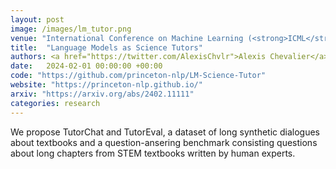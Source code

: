 ```yaml
---
layout: post
image: /images/lm_tutor.png
venue: "International Conference on Machine Learning (<strong>ICML</strong>)"
title:  "Language Models as Science Tutors"
authors: <a href="https://twitter.com/AlexisChvlr">Alexis Chevalier</a>, <a href="https://twitter.com/JiayiiGeng">Jiayi Geng</a>, <a href="https://www.cs.princeton.edu/~awettig/">Alexander Wettig</a>, <a href="https://howard50b.github.io/">Howard Chen</a>, <a href="https://www.sns.ias.edu/~smizera/">Sebastian Mizera</a>, <a href="https://www.ias.edu/scholars/simon-machado">Simon Machado</a>, <a href="https://www.academy.ac.il/RichText/GeneralPage.aspx?nodeId=1622">Arturo Rodriguez Fanlo</a>, <a href="https://www.friederrr.org/">Simon Frieder</a>, <strong>Zirui Wang</strong>, <a href="https://aksh555.github.io/">Akshara Prabhakar</a>, <a href="https://tianhaowang.netlify.app/">Jiachen T. Wang</a>, <a href="https://xindiwu.github.io/">Xindi Wu</a>, <a href="https://xiamengzhou.github.io/">Mengzhou Xia</a>, <a href="https://wenhanlunaxia.github.io/">Wenhan Xia</a>, <a href="https://www.cs.princeton.edu/~jiatongy/">Jiatong Yu</a>, <a href="https://www.linkedin.com/in/elliethieu/">Ellie Thieu</a>, <a href="https://twitter.com/mjamagon">Max Aragon</a>, <a href="https://cee.princeton.edu/people/zhiyong-jason-ren">Zhiyong Ren</a>, <a href="https://cee.princeton.edu/people/junjie-zhu">Junjie Zhu</a>, <a href="https://www.math.ias.edu/~tannala/">Toni Annala</a>, <a href="https://www.cs.princeton.edu/~arora/">Sanjeev Arora</a>, <a href="https://www.cs.princeton.edu/~danqic/">Danqi Chen</a>
date:   2024-02-01 00:00:00 +00:00
code: "https://github.com/princeton-nlp/LM-Science-Tutor"
website: "https://princeton-nlp.github.io/"
arxiv: "https://arxiv.org/abs/2402.11111"
categories: research
---
```

We propose TutorChat and TutorEval, a dataset of long synthetic dialogues about textbooks and a question-ansering benchmark consisting questions about long chapters from STEM textbooks written by human experts.